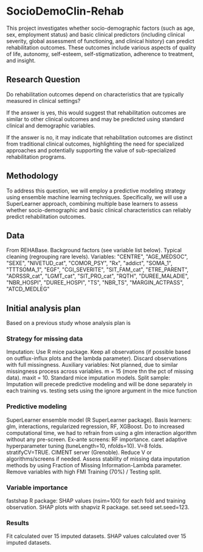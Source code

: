 # SocioDemoClin-Rehab

This project investigates whether socio-demographic factors (such as age, sex, employment status) and basic clinical predictors (including clinical severity, global assessment of functioning, and clinical history) can predict rehabilitation outcomes. These outcomes include various aspects of quality of life, autonomy, self-esteem, self-stigmatization, adherence to treatment, and insight.

## Research Question
Do rehabilitation outcomes depend on characteristics that are typically measured in clinical settings?

If the answer is yes, this would suggest that rehabilitation outcomes are similar to other clinical outcomes and may be predicted using standard clinical and demographic variables.

If the answer is no, it may indicate that rehabilitation outcomes are distinct from traditional clinical outcomes, highlighting the need for specialized approaches and potentially supporting the value of sub-specialized rehabilitation programs.

## Methodology
To address this question, we will employ a predictive modeling strategy using ensemble machine learning techniques. Specifically, we will use a SuperLearner approach, combining multiple base learners to assess whether socio-demographic and basic clinical characteristics can reliably predict rehabilitation outcomes.

## Data
From REHABase.
Background factors (see variable list below).
Typical cleaning (regrouping rare levels).
Variables:
"CENTRE", "AGE_MEDSOC", "SEXE", "NIVETUD_cat", "COMOR_PSY", "Rx", "addict", "SOMA_1", "TTTSOMA_1", "EGF", "CGI_SEVERITE", "SIT_FAM_cat", "ETRE_PARENT", "ADRSSR_cat", "LGMT_cat", "SIT_PRO_cat", "RQTH", "DUREE_MALADIE", "NBR_HOSPI", "DUREE_HOSPI", "TS", "NBR_TS", "MARGIN_ACTPASS", "ATCD_MEDLEG"

## Initial analysis plan  
Based on a previous study whose analysis plan is 

### Strategy for missing data
Imputation: Use R mice package.
Keep all observations (if possible based on outflux-influx plots and the lambda parameter).
Discard observations with full missingness.
Auxiliary variables: Not planned, due to similar missingness process across variables.
m = 15 (more thn the pct of missing data). maxit = 10. Standard mice imputation models.
Split sample: Imputation will precede predictive modeling and will be done separately in each training vs. testing sets using the ignore argument in the mice function


### Predictive modeling
SuperLearner ensemble model (R SuperLearner package).
Basis learners: glm, interactions, regularized regression, RF, XGBoost.
Do to increased computational time, we had to refrain from using a glm interaction algorithm without any pre-screen.
Ex-ante screens: RF importance.
caret adaptive hyperparameter tuning (tuneLength=10, nfolds=10).
V=8 folds.
stratifyCV=TRUE.
CIMENT server (Grenoble). Reduce V or algorithms/screens if needed.
Assess stability of missing data imputation methods by using Fraction of Missing Information-Lambda parameter. Remove variables with high FMI
Training (70%) / Testing split.


### Variable importance
fastshap R package: SHAP values (nsim=100) for each fold and training observation.
SHAP plots with shapviz R package.
set.seed
set.seed=123.


### Results
Fit calculated over 15 imputed datasets.
SHAP values calculated over 15 imputed datasets.
